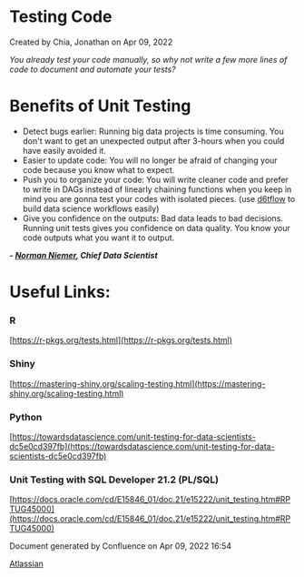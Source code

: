 Testing Code
=====================================

Created by Chia, Jonathan on Apr 09, 2022

_You already test your code manually, so why not write a few more lines of code to document and automate your tests?_

Benefits of Unit Testing 
=========================

*   Detect bugs earlier: Running big data projects is time consuming. You don't want to get an unexpected output after 3-hours when you could have easily avoided it.
*   Easier to update code: You will no longer be afraid of changing your code because you know what to expect.
*   Push you to organize your code: You will write cleaner code and prefer to write in DAGs instead of linearly chaining functions when you keep in mind you are gonna test your codes with isolated pieces. (use [d6tflow](https://github.com/d6t/d6tflow) to build data science workflows easily)
*   Give you confidence on the outputs: Bad data leads to bad decisions. Running unit tests gives you confidence on data quality. You know your code outputs what you want it to output.

_**- [Norman Niemer](https://www.linkedin.com/in/normanniemer/), Chief Data Scientist**_

Useful Links:
=============

### R

[https://r-pkgs.org/tests.html](https://r-pkgs.org/tests.html)

### Shiny

[https://mastering-shiny.org/scaling-testing.html](https://mastering-shiny.org/scaling-testing.html)

### Python

[https://towardsdatascience.com/unit-testing-for-data-scientists-dc5e0cd397fb](https://towardsdatascience.com/unit-testing-for-data-scientists-dc5e0cd397fb)

### Unit Testing with SQL Developer 21.2 (PL/SQL)

[https://docs.oracle.com/cd/E15846_01/doc.21/e15222/unit_testing.htm#RPTUG45000](https://docs.oracle.com/cd/E15846_01/doc.21/e15222/unit_testing.htm#RPTUG45000)

Document generated by Confluence on Apr 09, 2022 16:54

[Atlassian](http://www.atlassian.com/)